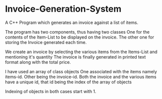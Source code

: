 # Invoice-Generation-System
A C++ Program which generates an invoice against a list of items.

The program has two components, thus having two classes
 One for the contents of the Item-List to be displayed on the invoice.
 The other one for storing the Invoice generated each time.
 
 We create an invoice by selecting the various items from the Items-List and mentioning it's quantity
 The invoice is finally generated in printed text format along with the total price.
 
 I have used an array of class objects
  One associated with the items namely items-id.
  Other being the invoice-id.
 Both the invoice and the various items have a unique id, that id being the index of the array of objects
 
 Indexing of objects in both cases start with 1.
